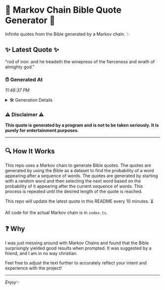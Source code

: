 # 📖 Markov Chain Bible Quote Generator 📖

Infinite quotes from the Bible generated by a Markov chain. ✨

## ✨ Latest Quote ✨
"rod of iron: and he treadeth the winepress of the fierceness and wrath of almighty god."

### ⏰ Generated At
*11:48:37 PM*

<details>
    <summary>🛠️ Generation Details</summary>
    <p>
        <strong>🌱 Seed:</strong> rod<br>
        <strong>🔄 Iterations:</strong> 15<br>
        <strong>📜 Context History:</strong><br>[ rod ]: of<br>[ rod, of ]: iron:<br>[ rod, of, iron: ]: and<br>[ rod, of, iron:, and ]: he<br>[ rod, of, iron:, and, he ]: treadeth<br>[ rod, of, iron:, and, he, treadeth ]: the<br>[ of, iron:, and, he, treadeth, the ]: winepress<br>[ iron:, and, he, treadeth, the, winepress ]: of<br>[ and, he, treadeth, the, winepress, of ]: the<br>[ he, treadeth, the, winepress, of, the ]: fierceness<br>[ treadeth, the, winepress, of, the, fierceness ]: and<br>[ the, winepress, of, the, fierceness, and ]: wrath<br>[ winepress, of, the, fierceness, and, wrath ]: of<br>[ of, the, fierceness, and, wrath, of ]: almighty<br>[ the, fierceness, and, wrath, of, almighty ]: god.<br>
    </p>
</details>

### ⚠️ Disclaimer ⚠️
**This quote is generated by a program and is not to be taken seriously. It is purely for entertainment purposes.**

---

## 🔍 How It Works

This repo uses a Markov chain to generate Bible quotes. The quotes are generated by using the Bible as a dataset to find the probability of a word appearing after a sequence of words. The quotes are generated by starting with a random word and then selecting the next word based on the probability of it appearing after the current sequence of words. This process is repeated until the desired length of the quote is reached.

This repo will update the latest quote in this README every 10 minutes. ⏳

All code for the actual Markov chain is in `index.ts`.

## ❓ Why

I was just messing around with Markov Chains and found that the Bible surprisingly yielded good results when prompted. 
It was suggested by a friend, and I am in no way christian.

Feel free to adjust the text further to accurately reflect your intent and experience with the project!

---

*Enjoy*✨
